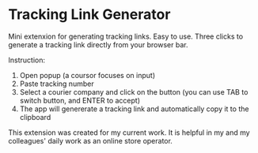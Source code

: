 # Tracking Link Generator

Mini extenxion for generating tracking links.
Easy to use. Three clicks to generate a tracking link directly from your browser bar.

Instruction:
1. Open popup (a coursor focuses on input) 
2. Paste tracking number
3. Select a courier company and click on the button (you can use TAB to switch button, and ENTER to accept)
4. The app will genererate a tracking link and automatically copy it to the clipboard

This extension was created for my current work.
It is helpful in my and my colleagues' daily work as an online store operator.